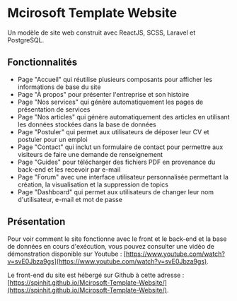 # Mcirosoft Template Website
Un modèle de site web construit avec ReactJS, SCSS, Laravel et PostgreSQL.

## Fonctionnalités
- Page "Accueil" qui réutilise plusieurs composants pour afficher les informations de base du site
- Page "À propos" pour présenter l'entreprise et son histoire
- Page "Nos services" qui génère automatiquement les pages de présentation de services
- Page "Nos articles" qui génère automatiquement des articles en utilisant les données stockées dans la base de données
- Page "Postuler" qui permet aux utilisateurs de déposer leur CV et postuler pour un emploi
- Page "Contact" qui inclut un formulaire de contact pour permettre aux visiteurs de faire une demande de renseignement
- Page "Guides" pour télécharger des fichiers PDF en provenance du back-end et les recevoir par e-mail
- Page "Forum" avec une interface utilisateur personnalisée permettant la création, la visualisation et la suppression de topics
- Page "Dashboard" qui permet aux utilisateurs de changer leur nom d'utilisateur, e-mail et mot de passe

## Présentation
Pour voir comment le site fonctionne avec le front et le back-end et la base de données en cours d'exécution, vous pouvez consulter une vidéo de démonstration disponible sur Youtube : [https://www.youtube.com/watch?v=svE0Jbza9gs](https://www.youtube.com/watch?v=svE0Jbza9gs).

Le front-end du site est hébergé sur Github à cette adresse : [https://spinhit.github.io/Mcirosoft-Template-Website/](https://spinhit.github.io/Mcirosoft-Template-Website/).

